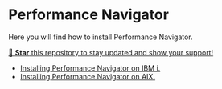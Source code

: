 # Performance Navigator

Here you will find how to install Performance Navigator.


<!-- Place this tag in your head or just before your close body tag. -->
<script async defer src="https://buttons.github.io/buttons.js"></script>
<a class="github-button" href="https://github.com/daverendon/skytap" data-color-scheme="no-preference: light; light: light; dark: dark;" data-icon="octicon-star" data-size="large" aria-label="Star daverendon/skytap on GitHub">🌟 **Star** this repository to stay updated and show your support!</a>

 - [Installing Performance Navigator on IBM i.](install-performance-navigator-ibmi.readme.MD)
 - [Installing Performance Navigator on AIX.](install-performance-navigator-aix.readme.MD)